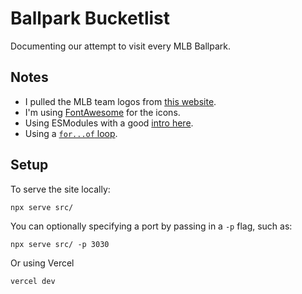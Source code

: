 # Ballpark Bucketlist

Documenting our attempt to visit every MLB Ballpark.

## Notes

- I pulled the MLB team logos from [this website](https://www.sportslogos.net/teams/list_by_year/42022/2022_MLB_Logos/).
- I'm using [FontAwesome](https://fontawesome.com) for the icons.
- Using ESModules with a good [intro here](https://kentcdodds.com/blog/super-simple-start-to-es-modules-in-the-browser).
- Using a [`for...of` loop](https://developer.mozilla.org/en-US/docs/Web/JavaScript/Reference/Statements/for...of).

## Setup

To serve the site locally:

`npx serve src/`

You can optionally specifying a port by passing in a `-p` flag, such as:

`npx serve src/ -p 3030`

Or using Vercel

`vercel dev`
